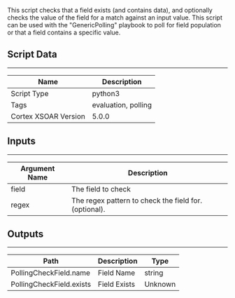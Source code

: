 This script checks that a field exists (and contains data), and optionally checks the value of the field for a match against an input value. This script can be used with the "GenericPolling" playbook to poll for field population or that a field contains a specific value.

## Script Data

---

| **Name** | **Description** |
| --- | --- |
| Script Type | python3 |
| Tags | evaluation, polling |
| Cortex XSOAR Version | 5.0.0 |

## Inputs

---

| **Argument Name** | **Description** |
| --- | --- |
| field | The field to check |
| regex | The regex pattern to check the field for. \(optional\). |

## Outputs

---

| **Path** | **Description** | **Type** |
| --- | --- | --- |
| PollingCheckField.name | Field Name | string |
| PollingCheckField.exists | Field Exists | Unknown |
